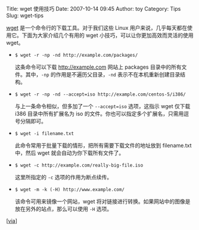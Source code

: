 Title: wget 使用技巧
Date: 2007-10-14 09:45
Author: toy
Category: Tips
Slug: wget-tips

[wget](http://www.gnu.org/software/wget/) 是一个命令行的下载工具。对于我们这些 Linux 用户来说，几乎每天都在使用它。下面为大家介绍几个有用的 wget 小技巧，可以让你更加高效而灵活的使用 wget。

<!-- PELICAN_END_SUMMARY -->

* `$ wget -r -np -nd http://example.com/packages/`

    这条命令可以下载 http://example.com 网站上 packages 目录中的所有文件。其中，`-np` 的作用是不遍历父目录，`-nd` 表示不在本机重新创建目录结构。

* `$ wget -r -np -nd --accept=iso http://example.com/centos-5/i386/`

    与上一条命令相似，但多加了一个 `--accept=iso` 选项，这指示 wget 仅下载 i386 目录中所有扩展名为 iso 的文件。你也可以指定多个扩展名，只需用逗号分隔即可。

* `$ wget -i filename.txt`

    此命令常用于批量下载的情形，把所有需要下载文件的地址放到 filename.txt 中，然后 wget 就会自动为你下载所有文件了。

* `$ wget -c http://example.com/really-big-file.iso`

    这里所指定的 `-c` 选项的作用为断点续传。

* `$ wget -m -k (-H) http://www.example.com/`

    该命令可用来镜像一个网站，wget 将对链接进行转换。如果网站中的图像是放在另外的站点，那么可以使用 `-H` 选项。

[[via](http://www.tipotheday.com/2007/10/11/wget-some-quick-tips/)]
